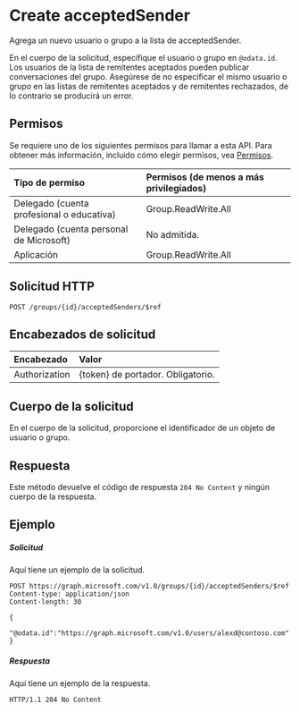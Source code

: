 # <a name="create-acceptedsender"></a>Create acceptedSender

Agrega un nuevo usuario o grupo a la lista de acceptedSender.

En el cuerpo de la solicitud, especifique el usuario o grupo en `@odata.id`. Los usuarios de la lista de remitentes aceptados pueden publicar conversaciones del grupo. Asegúrese de no especificar el mismo usuario o grupo en las listas de remitentes aceptados y de remitentes rechazados, de lo contrario se producirá un error.
## <a name="permissions"></a>Permisos
Se requiere uno de los siguientes permisos para llamar a esta API. Para obtener más información, incluido cómo elegir permisos, vea [Permisos](../../../concepts/permissions_reference.md).

|Tipo de permiso      | Permisos (de menos a más privilegiados)              |
|:--------------------|:---------------------------------------------------------|
|Delegado (cuenta profesional o educativa) | Group.ReadWrite.All    |
|Delegado (cuenta personal de Microsoft) | No admitida.    |
|Aplicación | Group.ReadWrite.All |

## <a name="http-request"></a>Solicitud HTTP
<!-- { "blockType": "ignored" } -->
```http
POST /groups/{id}/acceptedSenders/$ref
```
## <a name="request-headers"></a>Encabezados de solicitud
| Encabezado       | Valor |
|:---------------|:--------|
| Authorization  | {token} de portador. Obligatorio.  |

## <a name="request-body"></a>Cuerpo de la solicitud
En el cuerpo de la solicitud, proporcione el identificador de un objeto de usuario o grupo.

## <a name="response"></a>Respuesta

Este método devuelve el código de respuesta `204 No Content` y ningún cuerpo de la respuesta.

## <a name="example"></a>Ejemplo
##### <a name="request"></a>Solicitud
Aquí tiene un ejemplo de la solicitud.
<!-- {
  "blockType": "request",
  "name": "create_directoryobject_from_group"
}-->
```http
POST https://graph.microsoft.com/v1.0/groups/{id}/acceptedSenders/$ref
Content-type: application/json
Content-length: 30

{
  "@odata.id":"https://graph.microsoft.com/v1.0/users/alexd@contoso.com"
}
```
##### <a name="response"></a>Respuesta
Aquí tiene un ejemplo de la respuesta.
<!-- {
  "blockType": "response",
  "truncated": true
} -->
```http
HTTP/1.1 204 No Content
```

<!-- uuid: 8fcb5dbc-d5aa-4681-8e31-b001d5168d79
2015-10-25 14:57:30 UTC -->
<!-- {
  "type": "#page.annotation",
  "description": "Create acceptedSender",
  "keywords": "",
  "section": "documentation",
  "tocPath": ""
}-->
